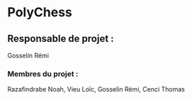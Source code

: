 # PolyChess

## Responsable de projet :
Gosselin Rémi
### Membres du projet :
Razafindrabe Noah, Vieu Loïc, Gosselin Rémi, Cenci Thomas
